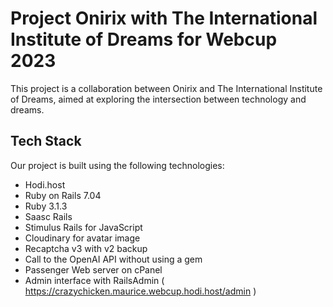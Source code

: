 

# Project Onirix with The International Institute of Dreams for Webcup 2023

This project is a collaboration between Onirix and The International Institute of Dreams, aimed at exploring the intersection between technology and dreams.

## Tech Stack

Our project is built using the following technologies:
- Hodi.host
- Ruby on Rails 7.04
- Ruby 3.1.3
- Saasc Rails
- Stimulus Rails for JavaScript
- Cloudinary for avatar image
- Recaptcha v3 with v2 backup
- Call to the OpenAI API without using a gem
- Passenger Web server on cPanel
- Admin interface with RailsAdmin ( https://crazychicken.maurice.webcup.hodi.host/admin )


